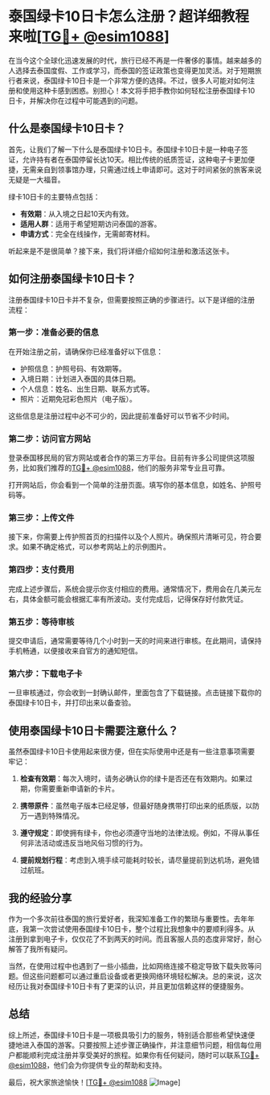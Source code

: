 # 泰国绿卡10日卡怎么注册？超详细教程来啦[[TG💪+ @esim1088](https://t.me/s/esim1088)]

在当今这个全球化迅速发展的时代，旅行已经不再是一件奢侈的事情。越来越多的人选择去泰国度假、工作或学习，而泰国的签证政策也变得更加灵活。对于短期旅行者来说，泰国绿卡10日卡是一个非常方便的选择。不过，很多人可能对如何注册和使用这种卡感到困惑。别担心！本文将手把手教你如何轻松注册泰国绿卡10日卡，并解决你在过程中可能遇到的问题。

## 什么是泰国绿卡10日卡？

首先，让我们了解一下什么是泰国绿卡10日卡。泰国绿卡10日卡是一种电子签证，允许持有者在泰国停留长达10天。相比传统的纸质签证，这种电子卡更加便捷，无需亲自到领事馆办理，只需通过线上申请即可。这对于时间紧张的旅客来说无疑是一大福音。

绿卡10日卡的主要特点包括：
- **有效期**：从入境之日起10天内有效。
- **适用人群**：适用于希望短期访问泰国的游客。
- **申请方式**：完全在线操作，无需邮寄材料。

听起来是不是很简单？接下来，我们将详细介绍如何注册和激活这张卡。

## 如何注册泰国绿卡10日卡？

注册泰国绿卡10日卡并不复杂，但需要按照正确的步骤进行。以下是详细的注册流程：

### 第一步：准备必要的信息

在开始注册之前，请确保你已经准备好以下信息：
- 护照信息：护照号码、有效期等。
- 入境日期：计划进入泰国的具体日期。
- 个人信息：姓名、出生日期、联系方式等。
- 照片：近期免冠彩色照片（电子版）。

这些信息是注册过程中必不可少的，因此提前准备好可以节省不少时间。

### 第二步：访问官方网站

登录泰国移民局的官方网站或者合作的第三方平台。目前有许多公司提供这项服务，比如我们推荐的[TG💪+ @esim1088](https://t.me/s/esim1088)，他们的服务非常专业且可靠。

打开网站后，你会看到一个简单的注册页面。填写你的基本信息，如姓名、护照号码等。

### 第三步：上传文件

接下来，你需要上传护照首页的扫描件以及个人照片。确保照片清晰可见，符合要求。如果不确定格式，可以参考网站上的示例图片。

### 第四步：支付费用

完成上述步骤后，系统会提示你支付相应的费用。通常情况下，费用会在几美元左右，具体金额可能会根据汇率有所波动。支付完成后，记得保存好付款凭证。

### 第五步：等待审核

提交申请后，通常需要等待几个小时到一天的时间来进行审核。在此期间，请保持手机畅通，以便接收来自官方的通知短信。

### 第六步：下载电子卡

一旦审核通过，你会收到一封确认邮件，里面包含了下载链接。点击链接下载你的泰国绿卡10日卡，并打印出来以备查验。

## 使用泰国绿卡10日卡需要注意什么？

虽然泰国绿卡10日卡使用起来很方便，但在实际使用中还是有一些注意事项需要牢记：

1. **检查有效期**：每次入境时，请务必确认你的绿卡是否还在有效期内。如果过期，你需要重新申请新的卡片。

2. **携带原件**：虽然电子版本已经足够，但最好随身携带打印出来的纸质版，以防万一遇到特殊情况。

3. **遵守规定**：即使拥有绿卡，你也必须遵守当地的法律法规。例如，不得从事任何非法活动或违反当地风俗习惯的行为。

4. **提前规划行程**：考虑到入境手续可能耗时较长，请尽量提前到达机场，避免错过航班。

## 我的经验分享

作为一个多次前往泰国的旅行爱好者，我深知准备工作的繁琐与重要性。去年年底，我第一次尝试使用泰国绿卡10日卡，整个过程比我想象中的要顺利得多。从注册到拿到电子卡，仅仅花了不到两天的时间。而且客服人员的态度非常好，耐心解答了我所有疑问。

当然，在使用过程中也遇到了一些小插曲，比如网络连接不稳定导致下载失败等问题。但这些问题都可以通过重启设备或者更换网络环境轻松解决。总的来说，这次经历让我对泰国绿卡10日卡有了更深的认识，并且更加信赖这样的便捷服务。

## 总结

综上所述，泰国绿卡10日卡是一项极具吸引力的服务，特别适合那些希望快速便捷地进入泰国的游客。只要按照上述步骤正确操作，并注意细节问题，相信每位用户都能顺利完成注册并享受美好的旅程。如果你有任何疑问，随时可以联系[TG💪+ @esim1088](https://t.me/s/esim1088)，他们会为你提供专业的帮助和支持。

最后，祝大家旅途愉快！[[TG💪+ @esim1088](https://t.me/s/esim1088) ![Image](https://i.postimg.cc/4NQfJmqS/Snipaste-2025-05-13-00-14-12.png)]
